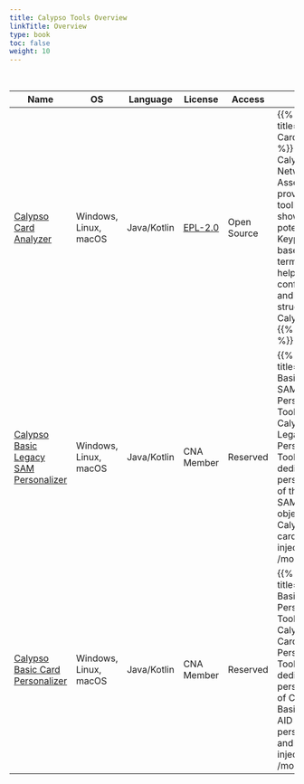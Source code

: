 ```yaml
---
title: Calypso Tools Overview
linkTitle: Overview
type: book
toc: false
weight: 10
---
```


<br>

<table id="external-resource-table-3" class="table table-striped">
    <thead>
    <tr>
        <th scope="col" class="text-center">Name</th>
        <th scope="col" class="text-center">OS</th>
        <th scope="col" class="text-center">Language</th>
        <th scope="col" class="text-center">License</th>
        <th scope="col" class="text-center">Access</th>
        <th scope="col" class="text-center" data-orderable="false">Info</th>
    </tr>
    </thead>
    <tbody id="external-resource-table-3-content">
    <tr>
        <td class="text-center"><a href='{{< relref path="card-analyzer" >}}'>Calypso Card Analyzer</a></td>
        <td class="text-center">Windows, Linux, macOS</td>
        <td class="text-center">Java/Kotlin</td>
        <td class="text-center"><a href="https://www.eclipse.org/legal/epl-2.0/" target="_blank" rel="noopener">EPL-2.0</a></td>
        <td class="text-center">Open Source</td>
        <td class="text-center">
{{% modal title="Calypso Card Analyzer" %}}
The Calypso Networks Association provides a first tool to showcase the potential of Keyple 
Java-based ticketing terminals, to help check the configuration and file structure of Calypso cards.
{{% /modal %}}
        </td>
    </tr>
    <tr>
        <td class="text-center"><a href='{{< relref path="basic-legacysam-personalizer" >}}'>Calypso Basic Legacy SAM Personalizer</a></td>
        <td class="text-center">Windows, Linux, macOS</td>
        <td class="text-center">Java/Kotlin</td>
        <td class="text-center">CNA Member</td>
        <td class="text-center">Reserved</td>
        <td class="text-center">
{{% modal title="Calypso Basic Legacy SAM Personalization Tool" %}}
The Calypso Basic Legacy SAM Personalization Tool is dedicated to personalization of the Legacy SAM in the objective of Calypso Basic card keys injection.
{{% /modal %}}
        </td>
    </tr>
    <tr>
        <td class="text-center"><a href='{{< relref path="basic-card-personalizer" >}}'>Calypso Basic Card Personalizer</a></td>
        <td class="text-center">Windows, Linux, macOS</td>
        <td class="text-center">Java/Kotlin</td>
        <td class="text-center">CNA Member</td>
        <td class="text-center">Reserved</td>
        <td class="text-center">
{{% modal title="Calypso Basic Card Personalization Tool" %}}
The Calypso Basic Card Personalization Tool is dedicated to personalization of Calypso Basic card, i.e. AID personalization and keys injection.
{{% /modal %}}
        </td>
    </tr>
    </tbody>
</table>

<script type="text/javascript">
document.body.onload = function() {
    initExternalResourceTable("external-resource-table-1");
    initExternalResourceTable("external-resource-table-2");
    initExternalResourceTable("external-resource-table-3");
};
</script>